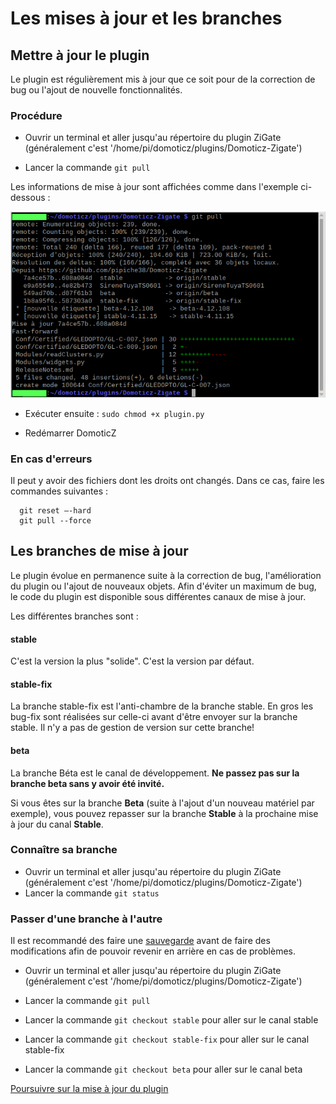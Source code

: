 # Les mises à jour et les branches

## Mettre à jour le plugin

Le plugin est régulièrement mis à jour que ce soit pour de la correction de bug ou l'ajout de nouvelle fonctionnalités.


### Procédure

* Ouvrir un terminal et aller jusqu'au répertoire du plugin ZiGate (généralement c'est '/home/pi/domoticz/plugins/Domoticz-Zigate')

* Lancer la commande `git pull`

Les informations de mise à jour sont affichées comme dans l'exemple  ci-dessous :

![Mise à jour](../Images/Git-Pull.png)

* Exécuter ensuite : `sudo chmod +x plugin.py`

* Redémarrer DomoticZ


### En cas d'erreurs


Il peut y avoir des fichiers dont les droits ont changés. Dans ce cas, faire les commandes suivantes :

```
  git reset –-hard
  git pull --force
 ```

## Les branches de mise à jour


Le plugin évolue en permanence suite à la correction de bug, l'amélioration du plugin ou l'ajout de nouveaux objets. Afin d'éviter un maximum de bug, le code du plugin est disponible sous différentes canaux de mise à jour.

Les différentes branches sont :


#### stable

C'est la version la plus "solide". C'est la version par défaut.


#### stable-fix

La branche stable-fix est l'anti-chambre de la branche stable. En gros les bug-fix sont réalisées sur celle-ci avant d'être envoyer sur la branche stable. Il n'y a pas de gestion de version sur cette branche!


#### beta

La branche Béta est le canal de développement. __Ne passez pas sur la branche beta sans y avoir été invité.__

Si vous êtes sur la branche __Beta__ (suite à l'ajout d'un nouveau matériel par exemple), vous pouvez repasser sur la branche __Stable__ à la prochaine mise à jour du canal __Stable__.

### Connaître sa branche


* Ouvrir un terminal et aller jusqu'au répertoire du plugin ZiGate (généralement c'est '/home/pi/domoticz/plugins/Domoticz-Zigate')
* Lancer la commande `git status`


### Passer d'une branche à l'autre

Il est recommandé des faire une [sauvegarde](Plugin_Sauvegardes.md) avant de faire des modifications afin de pouvoir revenir en arrière en cas de problèmes.

* Ouvrir un terminal et aller jusqu'au répertoire du plugin ZiGate (généralement c'est '/home/pi/domoticz/plugins/Domoticz-Zigate')

* Lancer la commande `git pull`

* Lancer la commande `git checkout stable` pour aller sur le canal stable
* Lancer la commande `git checkout stable-fix` pour aller sur le canal stable-fix
* Lancer la commande `git checkout beta` pour aller sur le canal beta

[Poursuivre sur la mise à jour du plugin](./Home.md#mises-%C3%A0-jour-du-plugin)
